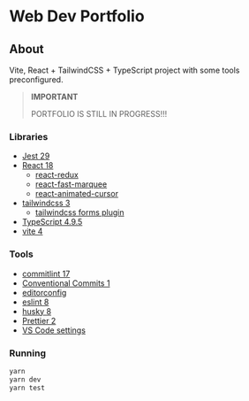 # Web Dev Portfolio

## About

Vite, React + TailwindCSS + TypeScript project with some tools preconfigured.

> **IMPORTANT**
>
> PORTFOLIO IS STILL IN PROGRESS!!!

<!-- ![Screenshot](assets/screenshot.png) -->

### Libraries

- [Jest 29](https://jestjs.io/)
- [React 18](https://reactjs.org/)
  - [react-redux](https://react-redux.js.org/)
  - [react-fast-marquee](https://www.react-fast-marquee.com/)
  - [react-animated-cursor](https://stephenscaff.github.io/react-animated-cursor/)
- [tailwindcss 3](https://tailwindcss.com/)
  - [tailwindcss forms plugin](https://tailwindcss-forms.vercel.app/)
- [TypeScript 4.9.5](https://www.typescriptlang.org/)
- [vite 4](https://vitejs.dev/)

### Tools

- [commitlint 17](https://commitlint.js.org)
- [Conventional Commits 1](https://www.conventionalcommits.org)
- [editorconfig](https://editorconfig.org/)
- [eslint 8](https://eslint.org/)
- [husky 8](https://typicode.github.io/husky/#/)
- [Prettier 2](https://prettier.io/)
- [VS Code settings](https://code.visualstudio.com/)

### Running

```bash
yarn
yarn dev
yarn test
```

